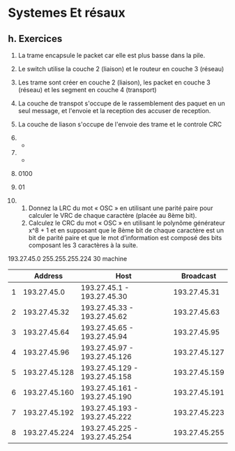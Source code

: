 # Systemes Et résaux

## h. Exercices

1. La trame encapsule le packet car elle est plus basse dans la pile.

2. Le switch utilise la couche 2 (liaison) et le routeur en couche 3 (réseau)

3. Les trame sont créer en couche 2 (liaison), les packet en couche 3 (réseau) et les segment en couche 4 (transport)

4. La couche de transpot s'occupe de le rassemblement des paquet en un seul message, et l'envoie et la reception des accuser de reception.

5. La couche de liason s'occupe de l'envoie des trame et le controle CRC

6. -

7. -

8. 0100

9.  01
10. 
    1.  Donnez la LRC du mot « OSC » en utilisant une parité paire pour calculer le VRC de chaque caractère (placée au 8ème bit).
    2.  Calculez le CRC du mot « OSC » en utilisant le polynôme générateur x^8 + 1 et en supposant que le 8ème bit de chaque caractère est un bit de parité paire et que le mot d’information est composé des bits composant les 3 caractères à la suite.




193.27.45.0
255.255.255.224
30 machine

|       | Address       | Host                          | Broadcast     |
| :---: | ------------- | ----------------------------- | ------------- |
|   1   | 193.27.45.0   | 193.27.45.1 - 193.27.45.30    | 193.27.45.31  |
|   2   | 193.27.45.32  | 193.27.45.33 - 193.27.45.62   | 193.27.45.63  |
|   3   | 193.27.45.64  | 193.27.45.65 - 193.27.45.94   | 193.27.45.95  |
|   4   | 193.27.45.96  | 193.27.45.97 - 193.27.45.126  | 193.27.45.127 |
|   5   | 193.27.45.128 | 193.27.45.129 - 193.27.45.158 | 193.27.45.159 |
|   6   | 193.27.45.160 | 193.27.45.161 - 193.27.45.190 | 193.27.45.191 |
|   7   | 193.27.45.192 | 193.27.45.193 - 193.27.45.222 | 193.27.45.223 |
|   8   | 193.27.45.224 | 193.27.45.225 - 193.27.45.254 | 193.27.45.255 |

